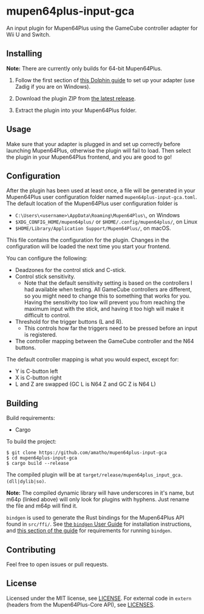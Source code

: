 # mupen64plus-input-gca

An input plugin for Mupen64Plus using the GameCube controller adapter for Wii U and Switch.

## Installing

**Note:** There are currently only builds for 64-bit Mupen64Plus.

1. Follow the first section of [this Dolphin guide](https://dolphin-emu.org/docs/guides/how-use-official-gc-controller-adapter-wii-u#Installation) to set up your adapter (use Zadig if you are on Windows).

1. Download the plugin ZIP from [the latest release](../../releases/latest).

1. Extract the plugin into your Mupen64Plus folder.

## Usage

Make sure that your adapter is plugged in and set up correctly before launching Mupen64Plus, otherwise the plugin will
fail to load. Then select the plugin in your Mupen64Plus frontend, and you are good to go!

## Configuration

After the plugin has been used at least once, a file will be generated in your Mupen64Plus user configuration folder named
`mupen64plus-input-gca.toml`. The default location of the Mupen64Plus user configuration folder is

* `C:\Users\<username>\AppData\Roaming\Mupen64Plus\`, on Windows
* `$XDG_CONFIG_HOME/mupen64plus/` or `$HOME/.config/mupen64plus/`, on Linux
* `$HOME/Library/Application Support/Mupen64Plus/`, on macOS.

This file contains the configuration for the plugin. Changes in the configuration will be
loaded the next time you start your frontend.

You can configure the following:

* Deadzones for the control stick and C-stick.
* Control stick sensitivity.
    * Note that the default sensitivity setting is based on the controllers I had available when testing. All GameCube
    controllers are different, so you might need to change this to something that works for you. Having the sensitivity
    too low will prevent you from reaching the maximum input with the stick, and having it too high will make it
    difficult to control.
* Threshold for the trigger buttons (L and R).
    * This controls how far the triggers need to be pressed before an input is registered.
* The controller mapping between the GameCube controller and the N64 buttons.

The default controller mapping is what you would expect, except for:

* Y is C-button left
* X is C-button right
* L and Z are swapped (GC L is N64 Z and GC Z is N64 L)

## Building

Build requirements:

* Cargo

To build the project:

```
$ git clone https://github.com/amatho/mupen64plus-input-gca
$ cd mupen64plus-input-gca
$ cargo build --release
```

The compiled plugin will be at `target/release/mupen64plus_input_gca.(dll|dylib|so)`.

**Note:** The compiled dynamic library will have underscores in it's name, but m64p (linked above) will only look for plugins with hyphens. Just rename the file and m64p will find it.

`bindgen` is used to generate the Rust bindings for the Mupen64Plus API found in `src/ffi/`. See [the `bindgen` User Guide](https://rust-lang.github.io/rust-bindgen/command-line-usage.html)
for installation instructions, and [this section of the guide](https://rust-lang.github.io/rust-bindgen/requirements.html) for requirements for running `bindgen`.

## Contributing

Feel free to open issues or pull requests.

## License

Licensed under the MIT license, see [LICENSE](LICENSE). For external code in `extern` (headers from the Mupen64Plus-Core API), see [LICENSES](extern/LICENSES).

